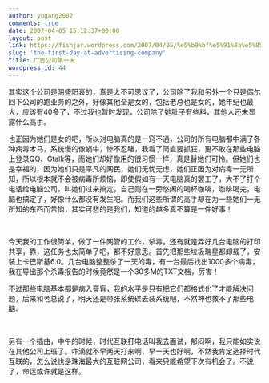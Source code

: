 ```yaml
---
author: yugang2002
comments: true
date: 2007-04-05 15:12:37+00:00
layout: post
link: https://fishjar.wordpress.com/2007/04/05/%e5%b9%bf%e5%91%8a%e5%85%ac%e5%8f%b8%e7%ac%ac%e4%b8%80%e5%a4%a9/
slug: 'the-first-day-at-advertising-company'
title: 广告公司第一天
wordpress_id: 44
---
```


其实这个公司是阴盛阳衰的，真是太不可思议了，公司除了我和另外一个只是偶尔回下公司的跑业务的之外，好像其他全是女的，包括老总也是女的，她年纪也最大，应该有40多了，不过我也暂时发现，公司除了她肚子有些料，其他人还未显露什么高手。




也正因为她们是女的吧，所以对电脑真的是一窍不通，公司的所有电脑都中满了各种病毒木马，系统慢的像蜗牛，惨不忍睹，我看了简直要抓狂，更不敢在那些电脑上登录QQ、Gtalk等，而她们却好像用的很习惯一样，真是替她们可怜。但她们也是幸福的，因为她们只是平凡的网民，她们无忧无虑，她们正因为对病毒一无所知，所以根本就不会被病毒所烦恼，即使假如有一天电脑真的罢工了，大不了打个电话给电脑公司，叫她们过来搞定，自己则在一旁悠闲的喝杯咖啡，咖啡喝完，电脑也搞定了，好像什么都没有发生吧。而我们这些所谓的高手却在为一些她们一无所知的东西而苦恼，其实可悲的是我们，知道的越多真不算是一件好事！





 




今天我的工作很简单，做了一件网管的工作，杀毒，还有就是弄好几台电脑的打印共享，靠，这任务也太简单了吧，都不好意思。首先把那些垃圾瑞星都卸载了，安装上卡巴斯基6.0。几台电脑整整杀了一天的毒，有一台最后找出1000多个病毒，我在导出那个杀毒报告的时候竟然是一个30多M的TXT文档，厉害！




不过那些电脑基本都是病入膏肓，我的水平是只有把它们都格式化了才能解决问题，后来和老总说了，明天还是带张系统碟去装系统吧，不然神也救不了那些电脑。




 




另有一个插曲，中午的时候，时代互联打电话叫我去面试，郁闷啊，我只能如实说在其他公司上班了。咋滴就不早两天打来啊，早一天也好啊，不然我肯定选择时代互联的，怎么说也是珠海最大的互联网公司，看来只能希望下次有机会了。不说了，命运或许就是这样。
